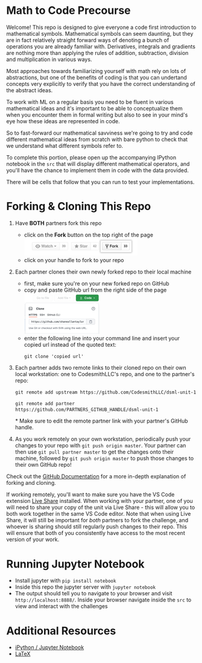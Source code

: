 # Math to Code Precourse

Welcome!  This repo is designed to give everyone a code first introduction to mathematical symbols.  Mathematical symbols can seem daunting, but they are in fact relatively straight forward ways of denoting a bunch of operations you are already familiar with.  Derivatives, integrals and gradients are nothing more than applying the rules of addition, subtraction, division and multiplication in various ways.  

Most approaches towards familiarizing yourself with math rely on lots of abstractions, but one of the benefits of coding is that you can undertand concepts very explicitly to verify that you have the correct understanding of the abstract ideas.  

To work with ML on a regular basis you need to be fluent in various mathematical ideas and it's important to be able to conceptualize them when you encounter them in formal writing but also to see in your mind's eye how these ideas are represented in code.  

So to fast-forward our mathematical savviness we're going to try and code different mathematical ideas from scratch with bare python to check that we understand what different symbols refer to.  

To complete this portion, please open up the accompanying IPython notebook in the `src` that will display different mathematical operators, and you'll have the chance to implement them in code with the data provided.  

There will be cells that follow that you can run to test your implementations.  

 # Forking & Cloning This Repo
1. Have __BOTH__ partners fork this repo
    - click on the __Fork__ button on the top right of the page
      <br><img src="./docs/assets/images/fork_button.jpg" width="300px"></img>
    - click on your handle to fork to your repo

2. Each partner clones their own newly forked repo to their local machine
    - first, make sure you're on your new forked repo on GitHub
    - copy and paste GitHub url from the right side of the page
      <br><img src="./docs/assets/images/code-button.png" width="200px"></img>
    - enter the following line into your command line and insert your copied url instead of the quoted text:
      ```
      git clone 'copied url'
      ```
3. Each partner adds two remote links to their cloned repo on their own local workstation: one to CodesmithLLC's repo, and one to the partner's repo:
    ```
    git remote add upstream https://github.com/CodesmithLLC/dsml-unit-1
    ```
    ```
    git remote add partner https://github.com/PARTNERS_GITHUB_HANDLE/dsml-unit-1
    ```
   \* Make sure to edit the remote partner link with your partner's GitHub handle.
4. As you work remotely on your own workstation, periodically push your changes to your repo with `git push origin master`. Your partner can then use `git pull partner master` to get the changes onto their machine, followed by `git push origin master` to push those changes to their own GitHub repo!

Check out the [GitHub Documentation](https://help.github.com/articles/fork-a-repo/) for a more in-depth explanation of forking and cloning.

If working remotely, you'll want to make sure you have the VS Code extension [Live Share](https://marketplace.visualstudio.com/items?itemName=MS-vsliveshare.vsliveshare) installed. When working with your partner, one of you will need to share your copy of the unit via Live Share - this will allow you to both work together in the same VS Code editor. Note that when using Live Share, it will still be important for *both* partners to fork the challenge, and whoever is sharing should still regularly push changes to their repo. This will ensure that both of you consistently have access to the most recent version of your work.

# Running Jupyter Notebook
- Install jupyter with `pip install notebook`
- Inside this repo the jupyter server with `jupyter notebook`
- The output should tell you to navigate to your browser and visit `http://localhost:8888/`. Inside your browser navigate inside the `src` to view and interact with the challenges

# Additional Resources

- [iPython / Jupyter Notebook](https://www.youtube.com/watch?v=eJDxcR1V7Qg)
- [LaTeX](https://www.youtube.com/watch?v=MuK_z57j5JY) 


